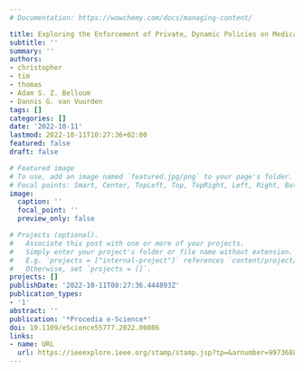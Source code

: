 ```yaml
---
# Documentation: https://wowchemy.com/docs/managing-content/

title: Exploring the Enforcement of Private, Dynamic Policies on Medical Workflow Execution
subtitle: ''
summary: ''
authors:
- christopher
- tim
- thomas
- Adam S. Z. Belloum
- Dannis G. van Vuurden
tags: []
categories: []
date: '2022-10-11'
lastmod: 2022-10-11T10:27:36+02:00
featured: false
draft: false

# Featured image
# To use, add an image named `featured.jpg/png` to your page's folder.
# Focal points: Smart, Center, TopLeft, Top, TopRight, Left, Right, BottomLeft, Bottom, BottomRight.
image:
  caption: ''
  focal_point: ''
  preview_only: false

# Projects (optional).
#   Associate this post with one or more of your projects.
#   Simply enter your project's folder or file name without extension.
#   E.g. `projects = ["internal-project"]` references `content/project/deep-learning/index.md`.
#   Otherwise, set `projects = []`.
projects: []
publishDate: '2022-10-11T08:27:36.444893Z'
publication_types:
- '1'
abstract: ''
publication: '*Procedia e-Science*'
doi: 10.1109/eScience55777.2022.00086
links:
- name: URL
  url: https://ieeexplore.ieee.org/stamp/stamp.jsp?tp=&arnumber=9973688
---
```

